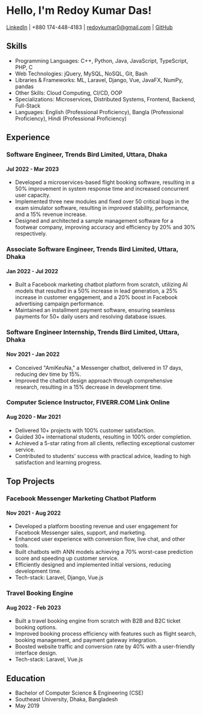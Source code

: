 # Hello, I'm Redoy Kumar Das!

[LinkedIn](https://www.linkedin.com/in/redoy-kumar-das/) | +880 174-448-4183 | redoykumar0@gmail.com | [GitHub](https://github.com/yourusername)

## Skills
- Programming Languages: C++, Python, Java, JavaScript, TypeScript, PHP, C
- Web Technologies: jQuery, MySQL, NoSQL, Git, Bash
- Libraries & Frameworks: ML, Laravel, Django, Vue, JavaFX, NumPy, pandas
- Other Skills: Cloud Computing, CI/CD, OOP
- Specializations: Microservices, Distributed Systems, Frontend, Backend, Full-Stack
- Languages: English (Professional Proficiency), Bangla (Professional Proficiency), Hindi (Professional Proficiency)

## Experience
### Software Engineer, Trends Bird Limited, Uttara, Dhaka
#### Jul 2022 - Mar 2023
- Developed a microservices-based flight booking software, resulting in a 50% improvement in system response time and increased concurrent user capacity.
- Implemented three new modules and fixed over 50 critical bugs in the exam simulator software, resulting in improved stability, performance, and a 15% revenue increase.
- Designed and architected a sample management software for a footwear company, improving accuracy and efficiency by 20% and 30% respectively.

### Associate Software Engineer, Trends Bird Limited, Uttara, Dhaka
#### Jan 2022 - Jul 2022
- Built a Facebook marketing chatbot platform from scratch, utilizing AI models that resulted in a 50% increase in lead generation, a 25% increase in customer engagement, and a 20% boost in Facebook advertising campaign performance.
- Maintained an installment payment software, ensuring seamless payments for 50+ daily users and resolving database issues.

### Software Engineer Internship, Trends Bird Limited, Uttara, Dhaka
#### Nov 2021 - Jan 2022
- Conceived "AmiKeuNa," a Messenger chatbot, delivered in 17 days, reducing dev time by 15%.
- Improved the chatbot design approach through comprehensive research, resulting in a 15% decrease in development time.

### Computer Science Instructor, FIVERR.COM Link Online
#### Aug 2020 - Mar 2021
- Delivered 10+ projects with 100% customer satisfaction.
- Guided 30+ international students, resulting in 100% order completion.
- Achieved a 5-star rating from all clients, reflecting exceptional customer service.
- Contributed to students' success with practical advice, leading to high satisfaction and learning progress.

## Top Projects
### Facebook Messenger Marketing Chatbot Platform
#### Nov 2021 - Aug 2022
- Developed a platform boosting revenue and user engagement for Facebook Messenger sales, support, and marketing.
- Enhanced user experience with conversion flow, live chat, and other tools.
- Built chatbots with ANN models achieving a 70% worst-case prediction score and speeding up customer service.
- Efficiently designed and implemented initial versions, reducing development time.
- Tech-stack: Laravel, Django, Vue.js

### Travel Booking Engine
#### Aug 2022 - Feb 2023
- Built a travel booking engine from scratch with B2B and B2C ticket booking options.
- Improved booking process efficiency with features such as flight search, booking management, and payment gateway integration.
- Boosted website traffic and conversion rate by 40% with a user-friendly interface design.
- Tech-stack: Laravel, Vue.js

## Education
- Bachelor of Computer Science & Engineering (CSE)
- Southeast University, Dhaka, Bangladesh
- May 2019

